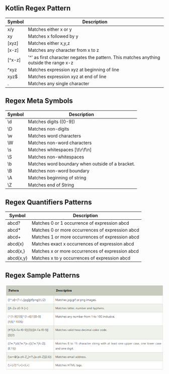 
## Kotlin Regex Pattern

| Symbol  | Description                                                                              |
|---------|------------------------------------------------------------------------------------------|
| x/y     | 	Matches either x or y                                                                   |
| xy	     | Matches x followed by y                                                                  |
| [xyz]	  | Matches either x,y,z                                                                     |
| [x-z]	  | Matches any character from x to z                                                        |
| [^x-z]	 | '^' as first character negates the pattern. This matches anything outside the range x-z  |
| ^xyz	   | Matches expression xyz at beginning of line                                              |
| xyz$	   | Matches expression xyz at end of line                                                    |
| .	      | Matches any single character                                                             |


## Regex Meta Symbols

| Symbol  | Description                                      |
|---------|--------------------------------------------------|
| \d	     | Matches digits ([0-9])                           |
| \D	     | Matches non-digits                               |
| \w	     | Matches word characters                          |
| \W	     | Matches non-word characters                      |
| \s	     | Matches whitespaces [\t\r\f\n]                   |
| \S	     | Matches non-whitespaces                          |
| \b	     | Matches word boundary when outside of a bracket. |
| \B	     | Matches non-word boundary                        |
| \A	     | Matches beginning of string                      |
| \Z	     | Matches end of String                            |


## Regex Quantifiers Patterns

| Symbol     | Description                                      |
|------------|--------------------------------------------------|
| abcd?	     | Matches 0 or 1 occurrence of expression abcd     |
| abcd*	     | Matches 0 or more occurrences of expression abcd |
| abcd+	     | Matches 1 or more occurrences of expression abcd |
| abcd{x}	   | Matches exact x occurrences of expression abcd   |
| abcd{x,}	  | Matches x or more occurrences of expression abcd |
| abcd{x,y}	 | Matches x to y occurrences of expression abcd    |


## Regex Sample Patterns

![img.png](img.png)

